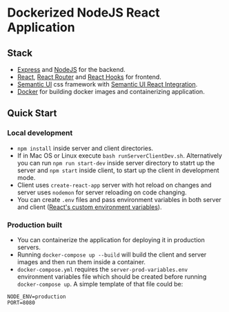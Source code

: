 # Dockerized NodeJS React Application

## Stack

- [Express](http://expressjs.com/) and [NodeJS](https://nodejs.org/en/) for the backend.
- [React](https://reactjs.org), [React Router](https://reacttraining.com/react-router/) and [React Hooks](https://reactjs.org/docs/hooks-intro.html) for frontend.
- [Semantic UI](https://semantic-ui.com/) css framework with [Semantic UI React Integration](https://react.semantic-ui.com/).
- [Docker](https://www.docker.com/) for building docker images and containerizing application.

## Quick Start

### Local development

- `npm install` inside server and client directories.
- If in Mac OS or Linux execute `bash runServerClientDev.sh`. Alternatively you can run `npm run start-dev` inside server directory to statrt up the server and `npm start` inside client, to start up the client in development mode.
- Client uses `create-react-app` server with hot reload on changes and server uses `nodemon` for server reloading on code changing.
- You can create `.env` files and pass environment variables in both server and client ([React's custom environment variables](https://create-react-app.dev/docs/adding-custom-environment-variables/)).

### Production built
- You can containerize the application for deploying it in production servers.
- Running `docker-compose up --build` will build the client and server images and then run them inside a container.
- `docker-compose.yml` requires the `server-prod-variables.env` environment variables file which should be created before running `docker-compose up`. A simple template of that file could be:
```
NODE_ENV=production
PORT=8080
```
